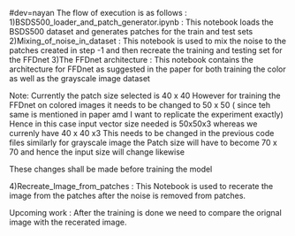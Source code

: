 #dev=nayan
The flow of execution is as follows :
1)BSDS500_loader_and_patch_generator.ipynb : This notebook loads the BSDS500 dataset and generates patches for the train and test sets
2)Mixing_of_noise_in_dataset : This notebook is used to mix the noise to the patches created in step -1 and then recreate the training and testing set for the FFDnet
3)The FFDnet architecture : This notebook contains the architecture for FFDnet as suggested in the paper for both training the color as well as the grayscale image dataset

Note: Currently the patch size selected is 40 x 40
However for training the FFDnet on colored images it needs to be changed to 50 x 50 ( since teh same is mentioned in paper amd I want to replicate the experiment exactly)
Hence in this case input vector size needed is  50x50x3 whereas we currenly have 40 x 40 x3
This needs to be changed in the previous code files similarly for grayscale image the Patch size will have to become 70 x 70 and hence the input size will change likewise

These changes shall be made before training the model

4)Recreate_Image_from_patches : This Notebook is used to recerate the image from the patches after the noise is removed from patches.


Upcoming work : After the training is done we need to compare the orignal image with the recerated image.
